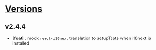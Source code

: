 # [Versions](https://github.com/Tracktor/eslint-config-react-tracktor/releases)

## v2.4.4
- **[feat]** : mock `react-i18next` translation to setupTests when i18next is installed
